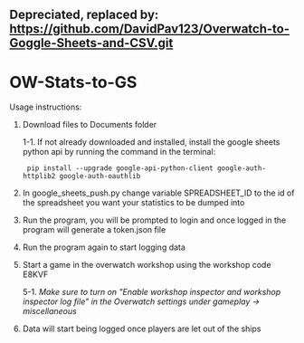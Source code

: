 ## Depreciated, replaced by: https://github.com/DavidPav123/Overwatch-to-Goggle-Sheets-and-CSV.git

# OW-Stats-to-GS

Usage instructions:
1. Download files to Documents folder

   1-1. If not already downloaded and installed, install the google sheets python api by running the command in the terminal: 
        
        pip install --upgrade google-api-python-client google-auth-httplib2 google-auth-oauthlib 
        
2. In google_sheets_push.py change variable SPREADSHEET_ID to the id of the spreadsheet you want your statistics to be dumped into

3. Run the program, you will be prompted to login and once logged in the program will generate a token.json file

4. Run the program again to start logging data

5. Start a game in the overwatch workshop using the workshop code E8KVF
    
    5-1. *Make sure to turn on "Enable workshop inspector and workshop inspector log file" in the Overwatch settings under gameplay -> miscellaneous* 

6. Data will start being logged once players are let out of the ships

